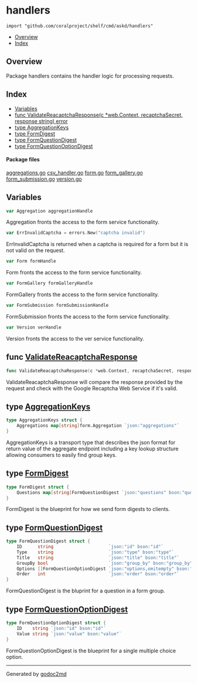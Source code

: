 

# handlers
`import "github.com/coralproject/shelf/cmd/askd/handlers"`

* [Overview](#pkg-overview)
* [Index](#pkg-index)

## <a name="pkg-overview">Overview</a>
Package handlers contains the handler logic for processing requests.




## <a name="pkg-index">Index</a>
* [Variables](#pkg-variables)
* [func ValidateReacaptchaResponse(c *web.Context, recaptchaSecret, response string) error](#ValidateReacaptchaResponse)
* [type AggregationKeys](#AggregationKeys)
* [type FormDigest](#FormDigest)
* [type FormQuestionDigest](#FormQuestionDigest)
* [type FormQuestionOptionDigest](#FormQuestionOptionDigest)


#### <a name="pkg-files">Package files</a>
[aggregations.go](/src/github.com/coralproject/shelf/cmd/askd/handlers/aggregations.go) [csv_handler.go](/src/github.com/coralproject/shelf/cmd/askd/handlers/csv_handler.go) [form.go](/src/github.com/coralproject/shelf/cmd/askd/handlers/form.go) [form_gallery.go](/src/github.com/coralproject/shelf/cmd/askd/handlers/form_gallery.go) [form_submission.go](/src/github.com/coralproject/shelf/cmd/askd/handlers/form_submission.go) [version.go](/src/github.com/coralproject/shelf/cmd/askd/handlers/version.go) 



## <a name="pkg-variables">Variables</a>
``` go
var Aggregation aggregationHandle
```
Aggregation fronts the access to the form service functionality.

``` go
var ErrInvalidCaptcha = errors.New("captcha invalid")
```
ErrInvalidCaptcha is returned when a captcha is required for a form but it
is not valid on the request.

``` go
var Form formHandle
```
Form fronts the access to the form service functionality.

``` go
var FormGallery formGalleryHandle
```
FormGallery fronts the access to the form service functionality.

``` go
var FormSubmission formSubmissionHandle
```
FormSubmission fronts the access to the form service functionality.

``` go
var Version verHandle
```
Version fronts the access to the ver service functionality.



## <a name="ValidateReacaptchaResponse">func</a> [ValidateReacaptchaResponse](/src/target/form_submission.go?s=702:789#L17)
``` go
func ValidateReacaptchaResponse(c *web.Context, recaptchaSecret, response string) error
```
ValidateReacaptchaResponse will compare the response provided by the request
and check with the Google Recaptcha Web Service if it's valid.




## <a name="AggregationKeys">type</a> [AggregationKeys](/src/target/aggregations.go?s=808:903#L17)
``` go
type AggregationKeys struct {
    Aggregations map[string]form.Aggregation `json:"aggregations"`
}
```
AggregationKeys is a transport type that describes the json format for return value of the
aggregate endpoint including a key lookup structure allowing consumers to easily find group keys.










## <a name="FormDigest">type</a> [FormDigest](/src/target/aggregations.go?s=3007:3110#L85)
``` go
type FormDigest struct {
    Questions map[string]FormQuestionDigest `json:"questions" bson:"questions"`
}
```
FormDigest is the blueprint for how we send form digests to clients.










## <a name="FormQuestionDigest">type</a> [FormQuestionDigest](/src/target/aggregations.go?s=2493:2933#L75)
``` go
type FormQuestionDigest struct {
    ID      string                     `json:"id" bson:"id"`
    Type    string                     `json:"type" bson:"type"`
    Title   string                     `json:"title" bson:"title"`
    GroupBy bool                       `json:"group_by" bson:"group_by"`
    Options []FormQuestionOptionDigest `json:"options,omitempty" bson:"options,omitempty"`
    Order   int                        `json:"order" bson:"order"`
}
```
FormQuestionDigest is the bluprint for a question in a form group.










## <a name="FormQuestionOptionDigest">type</a> [FormQuestionOptionDigest](/src/target/aggregations.go?s=2303:2421#L69)
``` go
type FormQuestionOptionDigest struct {
    ID    string `json:"id" bson:"id"`
    Value string `json:"value" bson:"value"`
}
```
FormQuestionOptionDigest is the blueprint for a single multiple choice option.














- - -
Generated by [godoc2md](http://godoc.org/github.com/davecheney/godoc2md)
